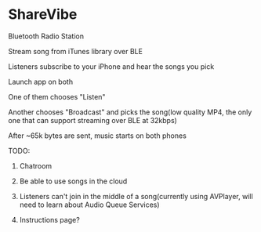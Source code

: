 # ShareVibe

Bluetooth Radio Station

Stream song from iTunes library over BLE

Listeners subscribe to your iPhone and hear the songs you pick

Launch app on both

One of them chooses "Listen"

Another chooses "Broadcast" and picks the song(low quality MP4, the only one that can support streaming over BLE at 32kbps)

After ~65k bytes are sent, music starts on both phones

TODO:

1. Chatroom

2. Be able to use songs in the cloud

3. Listeners can't join in the middle of a song(currently using AVPlayer, will need to learn about Audio Queue Services)

4. Instructions page?
